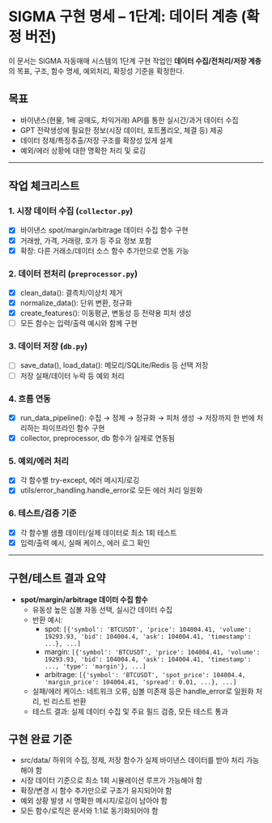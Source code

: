 # SIGMA 구현 명세 – 1단계: 데이터 계층 (확정 버전)

이 문서는 SIGMA 자동매매 시스템의 1단계 구현 작업인 **데이터 수집/전처리/저장 계층**의 목표, 구조, 함수 명세, 예외처리, 확장성 기준을 확정한다.

## 목표
- 바이낸스(현물, 1배 공매도, 차익거래) API를 통한 실시간/과거 데이터 수집
- GPT 전략생성에 필요한 정보(시장 데이터, 포트폴리오, 체결 등) 제공
- 데이터 정제/특징추출/저장 구조를 확장성 있게 설계
- 예외/에러 상황에 대한 명확한 처리 및 로깅

---

## 작업 체크리스트

### 1. 시장 데이터 수집 (`collector.py`)
- [x] 바이낸스 spot/margin/arbitrage 데이터 수집 함수 구현
- [x] 거래쌍, 가격, 거래량, 호가 등 주요 정보 포함
- [x] 확장: 다른 거래소/데이터 소스 함수 추가만으로 연동 가능

### 2. 데이터 전처리 (`preprocessor.py`)
- [x] clean_data(): 결측치/이상치 제거
- [x] normalize_data(): 단위 변환, 정규화
- [x] create_features(): 이동평균, 변동성 등 전략용 피처 생성
- [ ] 모든 함수는 입력/출력 예시와 함께 구현

### 3. 데이터 저장 (`db.py`)
- [ ] save_data(), load_data(): 메모리/SQLite/Redis 등 선택 저장
- [ ] 저장 실패/데이터 누락 등 예외 처리

### 4. 흐름 연동
- [x] run_data_pipeline(): 수집 → 정제 → 정규화 → 피처 생성 → 저장까지 한 번에 처리하는 파이프라인 함수 구현
- [x] collector, preprocessor, db 함수가 실제로 연동됨

### 5. 예외/에러 처리
- [x] 각 함수별 try-except, 에러 메시지/로깅
- [x] utils/error_handling.handle_error로 모든 에러 처리 일원화

### 6. 테스트/검증 기준
- [x] 각 함수별 샘플 데이터/실제 데이터로 최소 1회 테스트
- [x] 입력/출력 예시, 실패 케이스, 에러 로그 확인

---

## 구현/테스트 결과 요약

- **spot/margin/arbitrage 데이터 수집 함수**
  - 유동성 높은 심볼 자동 선택, 실시간 데이터 수집
  - 반환 예시:
    - spot: `[{'symbol': 'BTCUSDT', 'price': 104004.41, 'volume': 19293.93, 'bid': 104004.4, 'ask': 104004.41, 'timestamp': ...}, ...]`
    - margin: `[{'symbol': 'BTCUSDT', 'price': 104004.41, 'volume': 19293.93, 'bid': 104004.4, 'ask': 104004.41, 'timestamp': ..., 'type': 'margin'}, ...]`
    - arbitrage: `[{'symbol': 'BTCUSDT', 'spot_price': 104004.4, 'margin_price': 104004.41, 'spread': 0.01, ...}, ...]`
  - 실패/에러 케이스: 네트워크 오류, 심볼 미존재 등은 handle_error로 일원화 처리, 빈 리스트 반환
  - 테스트 결과: 실제 데이터 수집 및 주요 필드 검증, 모든 테스트 통과

## 구현 완료 기준
- src/data/ 하위의 수집, 정제, 저장 함수가 실제 바이낸스 데이터를 받아 처리 가능해야 함
- 시장 데이터 기준으로 최소 1회 시뮬레이션 루프가 가능해야 함
- 확장/변경 시 함수 추가만으로 구조가 유지되어야 함
- 예외 상황 발생 시 명확한 메시지/로깅이 남아야 함
- 모든 함수/로직은 문서와 1:1로 동기화되어야 함